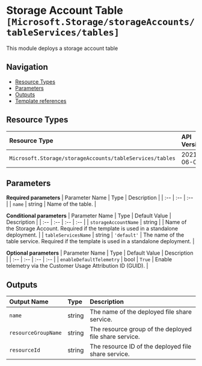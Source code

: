# Storage Account Table `[Microsoft.Storage/storageAccounts/tableServices/tables]`

This module deploys a storage account table

## Navigation

- [Resource Types](#Resource-Types)
- [Parameters](#Parameters)
- [Outputs](#Outputs)
- [Template references](#Template-references)

## Resource Types

| Resource Type | API Version |
| :-- | :-- |
| `Microsoft.Storage/storageAccounts/tableServices/tables` | 2021-06-01 |

## Parameters

**Required parameters**
| Parameter Name | Type | Description |
| :-- | :-- | :-- |
| `name` | string | Name of the table. |

**Conditional parameters**
| Parameter Name | Type | Default Value | Description |
| :-- | :-- | :-- | :-- |
| `storageAccountName` | string |  | Name of the Storage Account. Required if the template is used in a standalone deployment. |
| `tableServicesName` | string | `'default'` | The name of the table service. Required if the template is used in a standalone deployment. |

**Optional parameters**
| Parameter Name | Type | Default Value | Description |
| :-- | :-- | :-- | :-- |
| `enableDefaultTelemetry` | bool | `True` | Enable telemetry via the Customer Usage Attribution ID (GUID). |

## Outputs

| Output Name | Type | Description |
| :-- | :-- | :-- |
| `name` | string | The name of the deployed file share service. |
| `resourceGroupName` | string | The resource group of the deployed file share service. |
| `resourceId` | string | The resource ID of the deployed file share service. |

